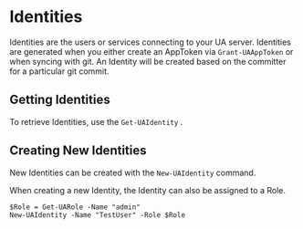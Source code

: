 # Identities

Identities are the users or services connecting to your UA server. Identities are generated when you either create an AppToken via `Grant-UAAppToken` or when syncing with git. An Identity will be created based on the committer for a particular git commit.

## Getting Identities

To retrieve Identities, use the `Get-UAIdentity` .

## Creating New Identities

New Identities can be created with the `New-UAIdentity` command.

When creating a new Identity, the Identity can also be assigned to a Role.

```text
$Role = Get-UARole -Name "admin"
New-UAIdentity -Name "TestUser" -Role $Role
```
